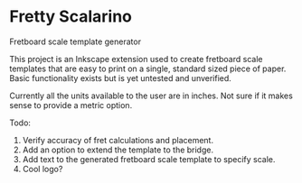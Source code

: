# Fretty Scalarino
Fretboard scale template generator

This project is an Inkscape extension used to create fretboard scale templates that are easy to print on a single, standard sized piece of paper.
Basic functionality exists but is yet untested and unverified.

Currently all the units available to the user are in inches. Not sure if it makes sense to provide a metric option.

Todo:
1. Verify accuracy of fret calculations and placement.
2. Add an option to extend the template to the bridge.
3. Add text to the generated fretboard scale template to specify scale.
4. Cool logo?
